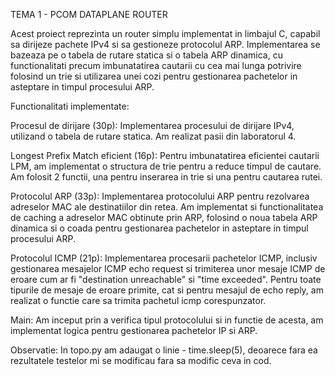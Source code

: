 TEMA 1 - PCOM
DATAPLANE ROUTER

Acest proiect reprezinta un router simplu implementat in limbajul C, capabil sa
dirijeze pachete IPv4 si sa gestioneze protocolul ARP. Implementarea se bazeaza
pe o tabela de rutare statica si o tabela ARP dinamica, cu functionalitati
precum imbunatatirea cautarii cu cea mai lunga potrivire folosind un trie si
utilizarea unei cozi pentru gestionarea pachetelor in asteptare in timpul procesului ARP.

Functionalitati implementate:

Procesul de dirijare (30p): Implementarea procesului de dirijare IPv4,
utilizand o tabela de rutare statica. Am realizat pasii din laboratorul 4.

Longest Prefix Match eficient (16p): Pentru imbunatatirea eficientei cautarii
LPM, am implementat o structura de trie pentru a reduce timpul de cautare. Am folosit
2 functii, una pentru inserarea in trie si una pentru cautarea rutei.

Protocolul ARP (33p): Implementarea protocolului ARP pentru rezolvarea adreselor
MAC ale destinatiilor din retea. Am implementat si functionalitatea de caching
a adreselor MAC obtinute prin ARP, folosind o noua tabela ARP dinamica si o coada
pentru gestionarea pachetelor in asteptare in timpul procesului ARP.

Protocolul ICMP (21p): Implementarea procesarii pachetelor ICMP, inclusiv
gestionarea mesajelor ICMP echo request si trimiterea unor mesaje ICMP de eroare
cum ar fi "destination unreachable" si "time exceeded". Pentru toate tipurile de
mesaje de eroare primite, cat si pentru mesajul de echo reply, am realizat o functie
care sa trimita pachetul icmp corespunzator.

Main: Am inceput prin a verifica tipul protocolului si in functie de
acesta, am implementat logica pentru gestionarea pachetelor IP si ARP.

Observatie: In topo.py am adaugat o linie - time.sleep(5), deoarece fara ea
rezultatele testelor mi se modificau fara sa modific ceva in cod.